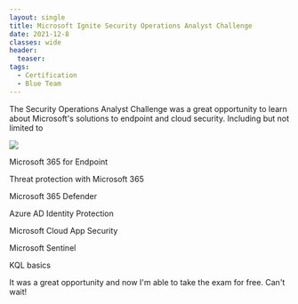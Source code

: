 ```yaml
---
layout: single
title: Microsoft Ignite Security Operations Analyst Challenge 
date: 2021-12-8
classes: wide
header:
  teaser:
tags:
  - Certification
  - Blue Team
--- 
```


The Security Operations Analyst Challenge was a great opportunity to learn about Microsoft's solutions to endpoint and cloud security.
Including but not limited to

 
![](https://github.com/MaangoTaachyon/tkyn.dev/tree/main/assets/images/ignite.png)

Microsoft 365 for Endpoint

Threat protection with Microsoft 365

Microsoft 365 Defender 

Azure AD Identity Protection

Microsoft Cloud App Security 

Microsoft Sentinel 

KQL basics

 

It was a great opportunity and now I'm able to take the exam for free. Can't wait!  
